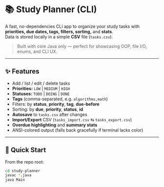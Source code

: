 # 📚 Study Planner (CLI)

A fast, no-dependencies CLI app to organize your study tasks with **priorities, due dates, tags, filters, sorting,** and **stats**.  
Data is stored locally in a simple **CSV** file (`tasks.csv`).

> Built with core Java only — perfect for showcasing OOP, file I/O, enums, and CLI UX.

---

## ✨ Features

- Add / list / edit / delete tasks
- **Priorities:** `LOW` | `MEDIUM` | `HIGH`
- **Statuses:** `TODO` | `DOING` | `DONE`
- **Tags** (comma-separated, e.g. `algorithms,math`)
- Filters: by **status**, **priority**, **tag**, **due-before**
- Sorting: by **due**, **priority**, **status**, **id**
- **Autosave** to `tasks.csv` after changes
- **Import/Export** CSV (`tasks_import.csv` ⇆ `tasks_export.csv`)
- **Overdue highlighting** and **summary stats**
- ANSI-colored output (falls back gracefully if terminal lacks color)

---

## 🚀 Quick Start

From the repo root:

```bash
cd study-planner
javac *.java
java Main
